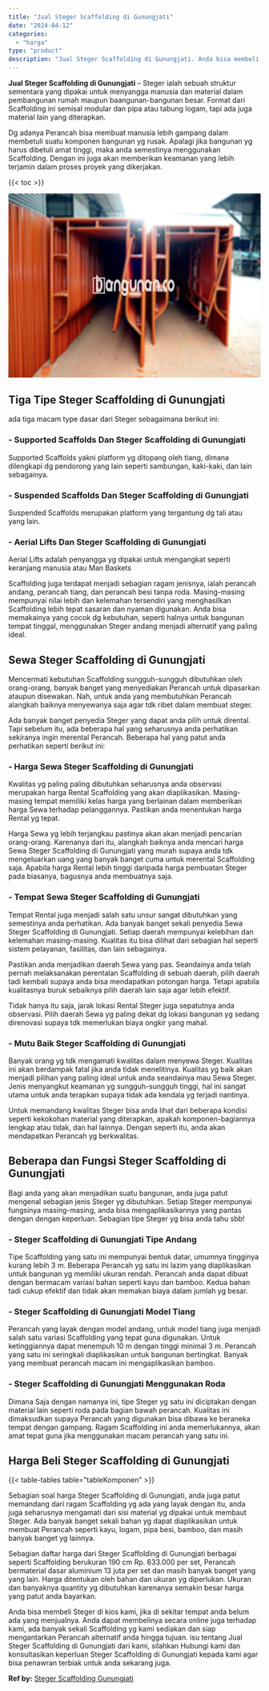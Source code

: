 ```yaml
---
title: "Jual Steger Scaffolding di Gunungjati"
date: "2024-04-12"
categories: 
  - "harga"
type: "product"
description: "Jual Steger Scaffolding di Gunungjati. Anda bisa membeli Steger di kios kami, jika di sekitar tempat anda belum ada yang menjualnya. Anda dapat membelinya se..."
---
```


**Jual Steger Scaffolding di Gunungjati** – Steger ialah sebuah struktur sementara yang dipakai untuk menyangga manusia dan material dalam pembangunan rumah maupun baangunan-bangunan besar. Format dari Scaffolding ini semisal modular dan pipa atau tabung logam, tapi ada juga material lain yang diterapkan.

Dg adanya Perancah bisa membuat manusia lebih gampang dalam membetuli suatu komponen bangunan yg rusak. Apalagi jika bangunan yg harus dibetuli amat tinggi, maka anda semestinya menggunakan Scaffolding. Dengan ini juga akan memberikan keamanan yang lebih terjamin dalam proses proyek yang dikerjakan.

{{< toc >}}

![Jual Steger Scaffolding di Gunungjati](/images/sewa-scaffolding-steger-25.png)

## Tiga Tipe Steger Scaffolding di Gunungjati

ada tiga macam type dasar dari Steger sebagaimana berikut ini:

### \- Supported Scaffolds Dan Steger Scaffolding di Gunungjati

Supported Scaffolds yakni platform yg ditopang oleh tiang, dimana dilengkapi dg pendorong yang lain seperti sambungan, kaki-kaki, dan lain sebagainya.

### \- Suspended Scaffolds Dan Steger Scaffolding di Gunungjati

Suspended Scaffolds merupakan platform yang tergantung dg tali atau yang lain.

### \- Aerial Lifts Dan Steger Scaffolding di Gunungjati

Aerial Lifts adalah penyangga yg dipakai untuk mengangkat seperti keranjang manusia atau Man Baskets

Scaffolding juga terdapat menjadi sebagian ragam jenisnya, ialah perancah andang, perancah tiang, dan perancah besi tanpa roda. Masing-masing mempunyai nilai lebih dan kelemahan tersendiri yang menghasilkan Scaffolding lebih tepat sasaran dan nyaman digunakan. Anda bisa memakainya yang cocok dg kebutuhan, seperti halnya untuk bangunan tempat tinggal, menggunakan Steger andang menjadi alternatif yang paling ideal.

## Sewa Steger Scaffolding di Gunungjati

Mencermati kebutuhan Scaffolding sungguh-sungguh dibutuhkan oleh orang-orang, banyak banget yang menyediakan Perancah untuk dipasarkan ataupun disewakan. Nah, untuk anda yang membutuhkan Perancah alangkah baiknya menyewanya saja agar tdk ribet dalam membuat steger.

Ada banyak banget penyedia Steger yang dapat anda pilih untuk dirental. Tapi sebelum itu, ada beberapa hal yang seharusnya anda perhatikan sekiranya ingin merental Perancah. Beberapa hal yang patut anda perhatikan seperti berikut ini:

### \- Harga Sewa Steger Scaffolding di Gunungjati

Kwalitas yg paling paling dibutuhkan seharusnya anda observasi merupakan harga Rental Scaffolding yang akan diaplikasikan. Masing-masing tempat memiliki kelas harga yang berlainan dalam memberikan harga Sewa terhadap pelanggannya. Pastikan anda menentukan harga Rental yg tepat.

Harga Sewa yg lebih terjangkau pastinya akan akan menjadi pencarian orang-orang. Karenanya dari itu, alangkah baiknya anda mencari harga Sewa Steger Scaffolding di Gunungjati yang murah supaya anda tdk mengeluarkan uang yang banyak banget cuma untuk merental Scaffolding saja. Apabila harga Rental lebih tinggi daripada harga pembuatan Steger pada biasanya, bagusnya anda membuatnya saja.

### \- Tempat Sewa Steger Scaffolding di Gunungjati

Tempat Rental juga menjadi salah satu unsur sangat dibutuhkan yang semestinya anda perhatikan. Ada banyak banget sekali penyedia Sewa Steger Scaffolding di Gunungjati. Setiap daerah mempunyai kelebihan dan kelemahan masing-masing. Kualitas itu bisa dilihat dari sebagian hal seperti sistem pelayanan, fasilitas, dan lain sebagainya.

Pastikan anda menjadikan daerah Sewa yang pas. Seandainya anda telah pernah melaksanakan perentalan Scaffolding di sebuah daerah, pilih daerah tadi kembali supaya anda bisa mendapatkan potongan harga. Tetapi apabila kualitasnya buruk sebaiknya pilih daerah lain saja agar lebih efektif.

Tidak hanya itu saja, jarak lokasi Rental Steger juga sepatutnya anda observasi. Pilih daerah Sewa yg paling dekat dg lokasi bangunan yg sedang direnovasi supaya tdk memerlukan biaya ongkir yang mahal.

### \- Mutu Baik Steger Scaffolding di Gunungjati

Banyak orang yg tdk mengamati kwalitas dalam menyewa Steger. Kualitas ini akan berdampak fatal jika anda tidak menelitinya. Kualitas yg baik akan menjadi pilihan yang paling ideal untuk anda seandainya mau Sewa Steger. Jenis menyangkut keamanan yg sungguh-sungguh tinggi, hal ini sangat utama untuk anda terapkan supaya tidak ada kendala yg terjadi nantinya.

Untuk memandang kwalitas Steger bisa anda lihat dari beberapa kondisi seperti kekokohan material yang diterapkan, apakah komponen-bagiannya lengkap atau tidak, dan hal lainnya. Dengan seperti itu, anda akan mendapatkan Perancah yg berkwalitas.

## Beberapa dan Fungsi Steger Scaffolding di Gunungjati

Bagi anda yang akan menjadikan suatu bangunan, anda juga patut mengenal sebagian jenis Steger yg dibutuhkan. Setiap Steger mempunyai fungsinya masing-masing, anda bisa mengaplikasikannya yang pantas dengan dengan keperluan. Sebagian tipe Steger yg bisa anda tahu sbb!

### \- Steger Scaffolding di Gunungjati Tipe Andang

Tipe Scaffolding yang satu ini mempunyai bentuk datar, umumnya tingginya kurang lebih 3 m. Beberapa Perancah yg satu ini lazim yang diaplikasikan untuk bangunan yg memiliki ukuran rendah. Perancah anda dapat dibuat dengan bermacam variasi bahan seperti kayu dan bamboo. Kedua bahan tadi cukup efektif dan tidak akan memakan biaya dalam jumlah yg besar.

### \- Steger Scaffolding di Gunungjati Model Tiang

Perancah yang layak dengan model andang, untuk model tiang juga menjadi salah satu variasi Scaffolding yang tepat guna digunakan. Untuk ketinggiannya dapat menempuh 10 m dengan tinggi minimal 3 m. Perancah yang satu ini seringkali diaplikasikan untuk bangunan bertingkat. Banyak yang membuat perancah macam ini mengaplikasikan bamboo.

### \- Steger Scaffolding di Gunungjati Menggunakan Roda

Dimana Saja dengan namanya ini, tipe Steger yg satu ini diciptakan dengan material lain seperti roda pada bagian bawah perancah. Kualitas ini dimaksudkan supaya Perancah yang digunakan bisa dibawa ke beraneka tempat dengan gampang. Ragam Scaffolding ini anda memerlukannya, akan amat tepat guna jika menggunakan macam perancah yang satu ini.

## Harga Beli Steger Scaffolding di Gunungjati

{{< table-tables table="tableKomponen" >}}

Sebagian soal harga Steger Scaffolding di Gunungjati, anda juga patut memandang dari ragam Scaffolding yg ada yang layak dengan itu, anda juga seharusnya mengamati dari sisi material yg dipakai untuk membaut Steger. Ada banyak banget sekali bahan yg dapat diaplikasikan untuk membuat Perancah seperti kayu, logam, pipa besi, bamboo, dan masih banyak banget yg lainnya.

Sebagian daftar harga dari Steger Scaffolding di Gunungjati berbagai seperti Scaffolding berukuran 190 cm Rp. 633.000 per set, Perancah bermaterial dasar aluminium 13 juta per set dan masih banyak banget yang yang lain. Harga ditentukan oleh bahan dan ukuran yg diperlukan. Ukuran dan banyaknya quantity yg dibutuhkan karenanya semakin besar harga yang patut anda bayarkan.

Anda bisa membeli Steger di kios kami, jika di sekitar tempat anda belum ada yang menjualnya. Anda dapat membelinya secara online juga terhadap kami, ada banyak sekali Scaffolding yg kami sediakan dan siap mengantarkan Perancah alternatif anda hingga tujuan. isu tentang Jual Steger Scaffolding di Gunungjati dari kami, silahkan Hubungi kami dan konsultasikan keperluan Steger Scaffolding di Gunungjati kepada kami agar bisa penawran terbiak untuk anda sekarang juga.

**Ref by:** [Steger Scaffolding Gunungjati](https://id.wikipedia.org/wiki/Steger)
